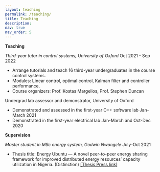```yaml
---
layout: teaching
permalink: /teaching/
title: Teaching 
description: 
nav: true
nav_order: 5
---
```


**Teaching** 

*Third-year tutor in control systems, University of Oxford* 			                   Oct 2021 - Sep 2022
+ Arrange tutorials and teach 16 third-year undergraduates in the course control systems.
+ Modules: Linear control, optimal control, Kalman filter and controller performance.
+ Course organizers: Prof. Kostas Margellos, Prof. Stephen Duncan

Undergrad lab assessor and demonstrator, University of Oxford               
+ Demonstrated and assessed in the first-year C++ software lab                             Jan-March 2021 
+ Demonstrated in the first-year electrical lab                                Jan-March and Oct-Dec 2020 

**Supervision**

*Master student in MSc energy system, Godwin Nwangele*	                                     July-Oct 2021
+ Thesis title: Energy Ubuntu — A novel peer-to-peer energy sharing framework for improved distributed energy resources’ capacity utilization in Nigeria. (Distinction) <a href="https://eng.ox.ac.uk/case-studies/nwangele-godwin-emeka-chukwuemeka/"> [Thesis Press link] </a>

